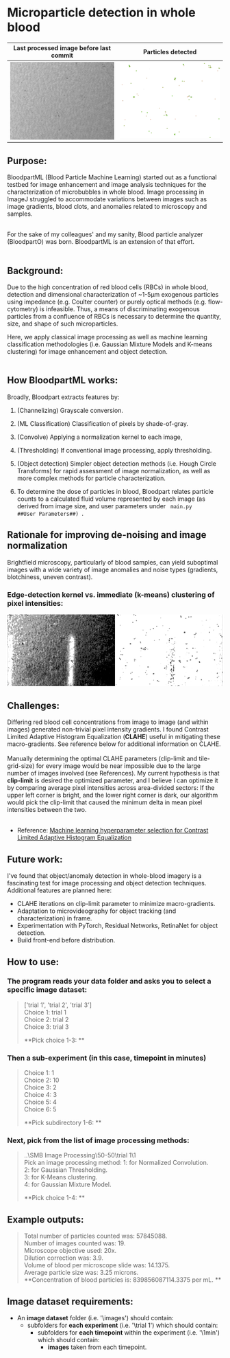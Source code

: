 # Microparticle detection in whole blood

Last processed image before last commit             |  Particles detected
:-------------------------:|:-------------------------:
<img src="sample_output/original.png" >  |  <img src="sample_output/measured.png" >

## Purpose:
BloodpartML (Blood Particle Machine Learning) started out as a functional testbed for image enhancement and image analysis techniques for the characterization of microbubbles in whole blood.  Image processing in ImageJ struggled to accommodate variations between images such as image gradients, blood clots, and anomalies related to microscopy and samples.  <br><br>

For the sake of my colleagues' and my sanity, Blood particle analyzer (BloodpartO) was born. BloodpartML is an extension of that effort. <br><br>


## Background:
Due to the high concentration of red blood cells (RBCs) in whole blood, detection and dimensional characterization of ~1-5μm exogenous particles using impedance (e.g. Coulter counter) or purely optical methods (e.g. flow-cytometry) is infeasible.  Thus, a means of discriminating exogenous particles from a confluence of RBCs is necessary to determine the quantity, size, and shape of such microparticles. 

Here, we apply classical image processing as well as machine learning classification methodologies (i.e. Gaussian Mixture Models and K-means clustering) for image enhancement and object detection. <br><br>


## How BloodpartML works:

Broadly, Bloodpart extracts features by: 
1. (Channelizing) Grayscale conversion.
2. (ML Classification)  Classification of pixels by shade-of-gray.
3. (Convolve) Applying a normalization kernel to each image,
4. (Thresholding) If conventional image processing, apply thresholding. 
5. (Object detection) Simpler object detection methods (i.e. Hough Circle Transforms) for rapid assessment of image normalization, as well as more complex methods for particle characterization.

2. To determine the dose of particles in blood, Bloodpart relates particle counts to a calculated fluid volume represented by each image (as derived from image size, and user parameters under <code> main.py ##User Parameters##) </code>.
</ul>

## Rationale for improving de-noising and image normalization
Brightfield microscopy, particularly of blood samples, can yield suboptimal images with a wide variety of image anomalies and noise types (gradients, blotchiness, uneven contrast).  

<b><h3>Edge-detection kernel vs. immediate (k-means) clustering of pixel intensities:</h3></b>
![example](/readme_images/GTvsKM.png?raw=true "GTvsKM")

## Challenges:
Differing red blood cell concentrations from image to image (and within images) generated non-trivial pixel intensity gradients. I found Contrast Limited Adaptive Histogram Equalization (<b>CLAHE</b>) useful in mitigating these macro-gradients. See reference below for additional information on CLAHE.  <br><br>
Manually determining the optimal CLAHE parameters (clip-limit and tile-grid-size) for every image would be near impossible due to the large number of images involved (see References). My current hypothesis is that <b>clip-limit</b> is desired the optimized parameter, and I believe I can optimize it by comparing average pixel intensities across area-divided sectors: If the upper left corner is bright, and the lower right corner is dark, our algorithm would pick the clip-limit that caused the minimum delta in mean pixel intensities between the two.<br><br>
* Reference: <a href = "https://jivp-eurasipjournals.springeropen.com/articles/10.1186/s13640-019-0445-4">Machine learning hyperparameter selection for Contrast Limited Adaptive Histogram Equalization </a>


## Future work:
I've found that object/anomaly detection in whole-blood imagery is a fascinating test for image processing and object detection techniques. Additional features are planned here:
* CLAHE iterations on clip-limit parameter to minimize macro-gradients. 
* Adaptation to microvideography for object tracking (and characterization) in frame. 
* Experimentation with PyTorch, Residual Networks, RetinaNet for object detection.
* Build front-end before distribution.

## How to use:
### The program reads your data folder and asks you to select a specific image dataset:

> ['trial 1', 'trial 2', 'trial 3']  
> Choice 1: trial 1  
> Choice 2: trial 2  
> Choice 3: trial 3  
>  
> **Pick choice 1-3:  <enter an input> **

### Then a sub-experiment (in this case, timepoint in minutes)

> Choice 1: 1  
> Choice 2: 10  
> Choice 3: 2  
> Choice 4: 3  
> Choice 5: 4  
> Choice 6: 5  
>  
> **Pick subdirectory 1-6:  <enter an input> **

### Next, pick from the list of image processing methods:

> ..\SMB Image Processing\50-50\trial 1\1  
> Pick an image processing method:
> 1: for Normalized Convolution.  
> 2: for Gaussian Thresholding.   
> 3: for K-Means clustering.   
> 4: for Gaussian Mixture Model.
>
> **Pick choice 1-4: <enter an input> **


## Example outputs: 

> Total number of particles counted was: 57845088.  
> Number of images counted was: 19.  
> Microscope objective used: 20x.  
> Dilution correction was: 3.9.  
> Volume of blood per microscope slide was: 14.1375.  
> Average particle size was: 3.25 microns.  
> **Concentration of blood particles is: 839856087114.3375 per mL.  **

## Image dataset requirements:
- An **image dataset** folder (i.e. '\\images') should contain: 
    - subfolders for **each experiment** (i.e. '\\trial 1') which should contain: 
        - subfolders for **each timepoint** within the experiment (i.e. '\\1min') which should contain: 
            - **images** taken from each timepoint.
